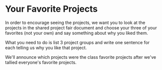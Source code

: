 # Your Favorite Projects
In order to encourage seeing the projects, we want you to look at the projects in the shared project fair document and choose your three of your favorites (not your own) and say something about why you liked them.

What you need to do is list 3 project groups and write one sentence for each telling us why you like that project.

We'll announce which projects were the class favorite projects after we've tallied everyone's favorite projects.